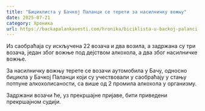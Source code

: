 ```yaml
---
title: "Бициклиста у Бачкој Паланци се терети за насилничку вожњу"
date: 2025-07-21
category: Хроника
url: https://backapalankavesti.com/hronika/biciklista-u-backoj-palanci-se-tereti-za-nasilnicku-voznju/
---
```


Из саобраћаја су искључена 22 возача и два возила, а задржана су три возача, један због вожње под дејством алкохола, а два због насилничке вожње.

За насилничку вожњу терете се возачи аутомобила у Бачу, односно бицикла у Бачкој Паланци који су учествовали у саобраћају у стању потпуне алкохолисаности, са више од 2 промила алкохола у организму.

Задржани возачи ће, уз прекршајне пријаве, бити приведени прекршајном судији.
